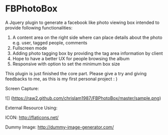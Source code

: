 FBPhotoBox
==========

A Jquery plugin to generate a facebook like photo viewing box intended to provide following functionalities:

1. A content area on the right side where can place details about the photo e.g. user, tagged people, comments
2. Fullscreen mode
3. Adding photo tagging box by providing the tag area information by client
4. Hope to have a better UX for people browsing the album
5. Responsive with option to set the minimum box size

This plugin is just finished the core part.
Please give a try and giving feedbacks to me, as this is my first personal project : )

Screen Capture:

![] (https://raw2.github.com/chrislam1987/FBPhotoBox/master/sample.png)

External Resource Using:

ICON: http://flaticons.net/

Dummy Image: http://dummy-image-generator.com/
